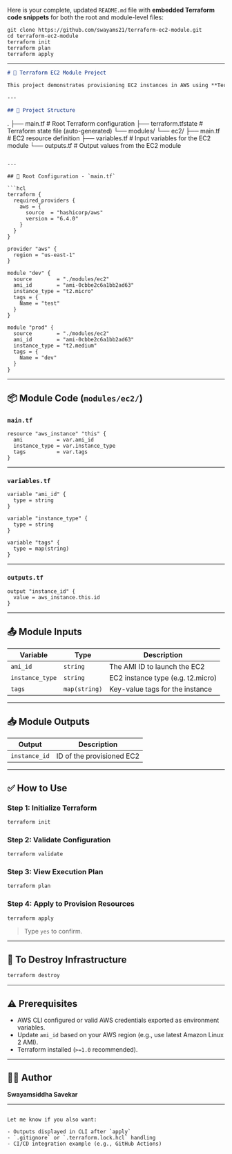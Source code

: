 Here is your complete, updated `README.md` file with **embedded Terraform code snippets** for both the root and module-level files:
```
git clone https://github.com/swayams21/terraform-ec2-module.git
cd terraform-ec2-module
terraform init
terraform plan
terraform apply
```
---

```markdown
# 🚀 Terraform EC2 Module Project

This project demonstrates provisioning EC2 instances in AWS using **Terraform modules** to promote code reuse and clean infrastructure management. Two environments are created: **dev** and **prod** using a shared module.

---

## 📁 Project Structure

```
.
├── main.tf                  # Root Terraform configuration
├── terraform.tfstate        # Terraform state file (auto-generated)
└── modules/
└── ec2/
├── main.tf          # EC2 resource definition
├── variables.tf     # Input variables for the EC2 module
└── outputs.tf       # Output values from the EC2 module

````

---

## 🔧 Root Configuration - `main.tf`

```hcl
terraform {
  required_providers {
    aws = {
      source  = "hashicorp/aws"
      version = "6.4.0"
    }
  }
}

provider "aws" {
  region = "us-east-1"
}

module "dev" {
  source        = "./modules/ec2"
  ami_id        = "ami-0cbbe2c6a1bb2ad63"
  instance_type = "t2.micro"
  tags = {
    Name = "test"
  }
}

module "prod" {
  source        = "./modules/ec2"
  ami_id        = "ami-0cbbe2c6a1bb2ad63"
  instance_type = "t2.medium"
  tags = {
    Name = "dev"
  }
}
````

---

## 📦 Module Code (`modules/ec2/`)

### `main.tf`

```hcl
resource "aws_instance" "this" {
  ami           = var.ami_id
  instance_type = var.instance_type
  tags          = var.tags
}
```

---

### `variables.tf`

```hcl
variable "ami_id" {
  type = string
}

variable "instance_type" {
  type = string
}

variable "tags" {
  type = map(string)
}
```

---

### `outputs.tf`

```hcl
output "instance_id" {
  value = aws_instance.this.id
}
```

---

## 📤 Module Inputs

| Variable        | Type          | Description                       |
| --------------- | ------------- | --------------------------------- |
| `ami_id`        | `string`      | The AMI ID to launch the EC2      |
| `instance_type` | `string`      | EC2 instance type (e.g. t2.micro) |
| `tags`          | `map(string)` | Key-value tags for the instance   |

---

## 📥 Module Outputs

| Output        | Description               |
| ------------- | ------------------------- |
| `instance_id` | ID of the provisioned EC2 |

---

## ✅ How to Use

### Step 1: Initialize Terraform

```bash
terraform init
```

### Step 2: Validate Configuration

```bash
terraform validate
```

### Step 3: View Execution Plan

```bash
terraform plan
```

### Step 4: Apply to Provision Resources

```bash
terraform apply
```

> Type `yes` to confirm.

---

## 🔁 To Destroy Infrastructure

```bash
terraform destroy
```

---

## ⚠️ Prerequisites

* AWS CLI configured or valid AWS credentials exported as environment variables.
* Update `ami_id` based on your AWS region (e.g., use latest Amazon Linux 2 AMI).
* Terraform installed (`>=1.0` recommended).

---

## 👨‍💻 Author

**Swayamsiddha Savekar**


---

```

Let me know if you also want:

- Outputs displayed in CLI after `apply`
- `.gitignore` or `.terraform.lock.hcl` handling
- CI/CD integration example (e.g., GitHub Actions)
```
